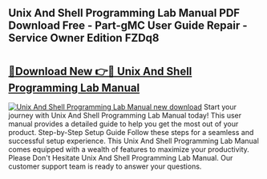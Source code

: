 ## Unix And Shell Programming Lab Manual PDF Download Free - Part-gMC User Guide Repair - Service Owner Edition FZDq8

# <h2><a href="http://bc71614.oget.top/?id=Unix+And+Shell+Programming+Lab+Manual">🔗Download New 👉🔴 Unix And Shell Programming Lab Manual</a></h2>

[![Unix And Shell Programming Lab Manual new download](https://i.imgur.com/5g1atiW.png)](http://bc71614.oget.top/?id=Unix+And+Shell+Programming+Lab+Manual)
Start your journey with Unix And Shell Programming Lab Manual today! This user manual provides a detailed guide to help you get the most out of your product. Step-by-Step Setup Guide Follow these steps for a seamless and successful setup experience. This Unix And Shell Programming Lab Manual comes equipped with a wealth of features to maximize your productivity. Please Don't Hesitate Unix And Shell Programming Lab Manual. Our customer support team is ready to answer your questions.
